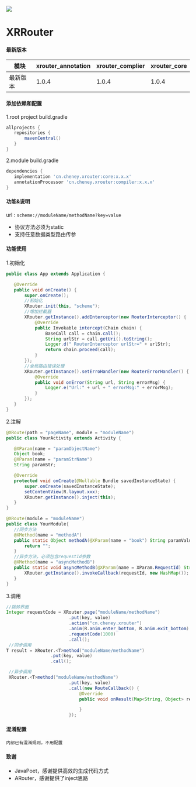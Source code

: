 ![](media/XRouter.png)

# XRRouter

#### 最新版本

|  模块 | xrouter_annotation  |  xrouter_complier|xrouter_core|
| ------------ | ------------ | ------------ | ------------ |
| 最新版本 | 1.0.4|  1.0.4 |1.0.4 |



#### 添加依赖和配置

1.root project build.gradle

```gradle
allprojects {
   repositories {
       mavenCentral()
   }
}
```

2.module build.gradle

```gradle
dependencies {
   implementation 'cn.cheney.xrouter:core:x.x.x'
   annotationProcessor 'cn.cheney.xrouter:compiler:x.x.x'
}
```

#### 功能&说明

url : `scheme://moduleName/methodName?key=value`

* 协议方法必须为static
* 支持任意数据类型路由传参

#### 功能使用

1.初始化

```java
public class App extends Application {

   @Override
   public void onCreate() {
       super.onCreate();
       //初始化
       XRouter.init(this, "scheme");
       //增加拦截器
       XRouter.getInstance().addInterceptor(new RouterInterceptor() {
           @Override
           public Invokable intercept(Chain chain) {
               BaseCall call = chain.call();
               String urlStr = call.getUri().toString();
               Logger.d(" RouterInterceptor urlStr=" + urlStr);
               return chain.proceed(call);
           }
       });
       //全局路由错误处理
       XRouter.getInstance().setErroHandler(new RouterErrorHandler() {
           @Override
           public void onError(String url, String errorMsg) {
               Logger.e("Url:" + url + " errorMsg:" + errorMsg);
           }
       });
   }
}
```

2.注解

```java
@XRoute(path = "pageName", module = "moduleName")
public class YourActivity extends Activity {

   @XParam(name = "paramObjectName")
   Object book;
   @XParam(name = "paramStrName")
   String paramStr;

   @Override
   protected void onCreate(@Nullable Bundle savedInstanceState) {
       super.onCreate(savedInstanceState);
       setContentView(R.layout.xxx);
       XRouter.getInstance().inject(this);
   }
}

@XRoute(module = "moduleName")
public class YourModule{
   //同步方法
   @XMethod(name = "methodA")
   public static Object methodA(@XParam(name = "book") String paramValue) {
       return "";
   }
   //异步方法，必须包含requestId参数
   @XMethod(name = "asyncMethodB")
   public static void asyncMethodB(@XParam(name = XParam.RequestId) String requestId) {
       XRouter.getInstance().invokeCallback(requestId, new HashMap());
   }
}
```

3.调用

```java
//跳转界面
Integer requestCode = XRouter.page("moduleName/methodName")
                        .put(key, value)
                        .action("cn.cheney.xrouter")
                        .anim(R.anim.enter_bottom, R.anim.exit_bottom)
                        .requestCode(1000)
                        .call();
 //同步调用
T result = XRouter.<T>method("moduleName/methodName")
                 .put(key, value)
                 .call();

 //异步调用
 XRouter.<T>method("moduleName/methodName")
                        .put(key, value)
                        .call(new RouteCallback() {
                            @Override
                            public void onResult(Map<String, Object> result) {

                            }
                        });
```

#### 混淆配置

```
内部已有混淆规则，不用配置
```

#### 致谢

* JavaPoet，感谢提供高效的生成代码方式
* ARouter，感谢提供了inject思路



